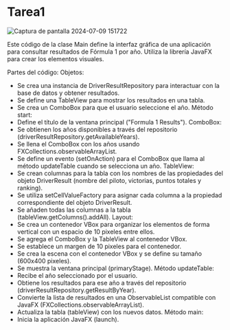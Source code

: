 # Tarea1

![Captura de pantalla 2024-07-09 151722](https://github.com/UserLauraGaona/Tarea1/assets/175163285/780ba35e-3b4d-49c7-92c4-54a1711a75c3)

Este código de la clase Main define la interfaz gráfica de una aplicación para consultar resultados de Fórmula 1 por año. Utiliza la librería JavaFX para crear los elementos visuales.

Partes del código:
Objetos:
* Se crea una instancia de DriverResultRepository para interactuar con la base de datos y obtener resultados.
* Se define una TableView para mostrar los resultados en una tabla.
* Se crea un ComboBox para que el usuario seleccione el año.
Método start:
* Define el título de la ventana principal ("Formula 1 Results").
ComboBox:
* Se obtienen los años disponibles a través del repositorio (driverResultRepository.getAvailableYears).
* Se llena el ComboBox con los años usando FXCollections.observableArrayList.
* Se define un evento (setOnAction) para el ComboBox que llama al método updateTable cuando se selecciona un año.
TableView:
* Se crean columnas para la tabla con los nombres de las propiedades del objeto DriverResult (nombre del piloto, victorias, puntos totales y ranking).
* Se utiliza setCellValueFactory para asignar cada columna a la propiedad correspondiente del objeto DriverResult.
* Se añaden todas las columnas a la tabla (tableView.getColumns().addAll).
Layout:
* Se crea un contenedor VBox para organizar los elementos de forma vertical con un espacio de 10 pixeles entre ellos.
* Se agrega el ComboBox y la TableView al contenedor VBox.
* Se establece un margen de 10 pixeles para el contenedor.
* Se crea la escena con el contenedor VBox y se define su tamaño (600x400 pixeles).
* Se muestra la ventana principal (primaryStage).
Método updateTable:
* Recibe el año seleccionado por el usuario.
* Obtiene los resultados para ese año a través del repositorio (driverResultRepository.getResultByYear).
* Convierte la lista de resultados en una ObservableList compatible con JavaFX (FXCollections.observableArrayList).
* Actualiza la tabla (tableView) con los nuevos datos.
Método main:
* Inicia la aplicación JavaFX (launch).
